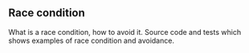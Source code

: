 <h2>Race condition</h2>
What is a race condition, how to avoid it. Source code and tests
which shows examples of race condition and avoidance.